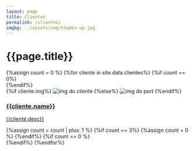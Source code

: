 ```yaml
---
layout: page
title: Clientes
permalink: /clientes/
imgbg: ../assets/img/thumbs-up.jpg
---
```

<h1>{{page.title}}</h1>
{%assign count = 0 %}
{%for cliente in site.data.clientes%}
{%if count == 0%}
<div class="rd-card-container">
{%endif%}
	<div class="rd-card-item">
		{%if cliente.img%}
		<img class="rd-card-item-img" src="{{cliente.img}}" alt="img do  cliente"/>
		{%else%}
		<img class="rd-card-item-img" src="../assets/img/pessoa_flat.png" alt="img do port"/>
		{%endif%}
		<a class="rd-card-item-desc" href="{{cliente.link | relative_url}}">
			<h3>{{cliente.name}}</h3>
		<p>
			{{cliente.desc}}
		</p>
		</a>
	</div>
	{%assign count = count | plus: 1 %}
	{%if count == 3%}
	{%assign count = 0 %}
	{%endif%}
{%if count == 0 %}
</div>
{%endif%}
{%endfor%}